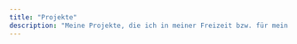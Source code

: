 ```yaml
---
title: "Projekte"
description: "Meine Projekte, die ich in meiner Freizeit bzw. für mein Studium entwickelt habe."
---
```


